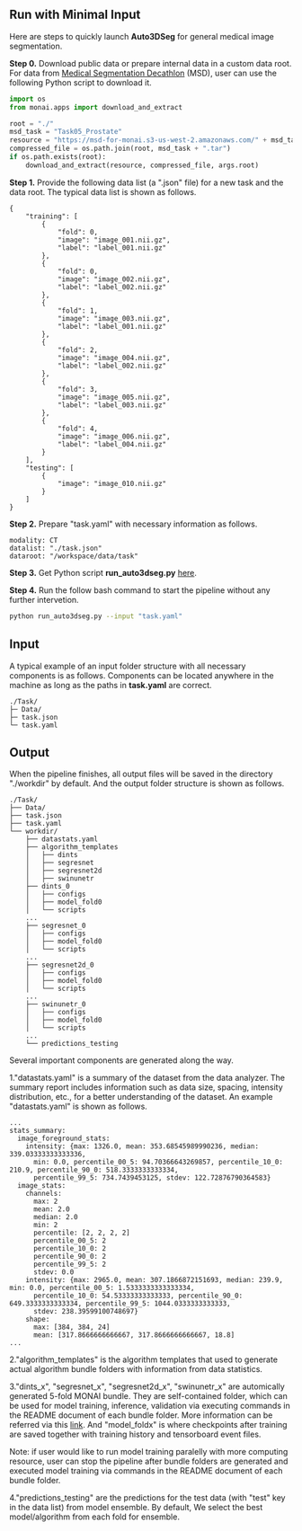 ## Run with Minimal Input

Here are steps to quickly launch **Auto3DSeg** for general medical image segmentation.

**Step 0.** Download public data or prepare internal data in a custom data root. For data from [Medical Segmentation Decathlon](http://medicaldecathlon.com/) (MSD), user can use the following Python script to download it.

```python
import os
from monai.apps import download_and_extract

root = "./"
msd_task = "Task05_Prostate"
resource = "https://msd-for-monai.s3-us-west-2.amazonaws.com/" + msd_task + ".tar"
compressed_file = os.path.join(root, msd_task + ".tar")
if os.path.exists(root):
    download_and_extract(resource, compressed_file, args.root)
```

**Step 1.** Provide the following data list (a ".json" file) for a new task and the data root. The typical data list is shown as follows.

```
{
    "training": [
        {
            "fold": 0,
            "image": "image_001.nii.gz",
            "label": "label_001.nii.gz"
        },
        {
            "fold": 0,
            "image": "image_002.nii.gz",
            "label": "label_002.nii.gz"
        },
        {
            "fold": 1,
            "image": "image_003.nii.gz",
            "label": "label_001.nii.gz"
        },
        {
            "fold": 2,
            "image": "image_004.nii.gz",
            "label": "label_002.nii.gz"
        },
        {
            "fold": 3,
            "image": "image_005.nii.gz",
            "label": "label_003.nii.gz"
        },
        {
            "fold": 4,
            "image": "image_006.nii.gz",
            "label": "label_004.nii.gz"
        }
    ],
    "testing": [
        {
            "image": "image_010.nii.gz"
        }
    ]
}
```

**Step 2.** Prepare "task.yaml" with necessary information as follows.

```
modality: CT
datalist: "./task.json"
dataroot: "/workspace/data/task"
```

**Step 3.** Get Python script **run_auto3dseg.py** [here](../scripts/run_auto3dseg.py).

**Step 4.** Run the follow bash command to start the pipeline without any further intervetion.

```bash
python run_auto3dseg.py --input "task.yaml"
```

## Input

A typical example of an input folder structure with all necessary components is as follows. Components can be located anywhere in the machine as long as the paths in **task.yaml** are correct.

```
./Task/
├─ Data/
├─ task.json
└─ task.yaml
```

## Output

When the pipeline finishes, all output files will be saved in the directory "./workdir" by default. And the output folder structure is shown as follows.

```
./Task/
├── Data/
├── task.json
├── task.yaml
└── workdir/
    ├── datastats.yaml
    ├── algorithm_templates
    │   ├── dints
    │   ├── segresnet
    │   ├── segresnet2d
    │   ├── swinunetr
    ├── dints_0
    │   ├── configs
    │   ├── model_fold0
    │   └── scripts
	...
    ├── segresnet_0
    │   ├── configs
    │   ├── model_fold0
    │   └── scripts
	...
    ├── segresnet2d_0
    │   ├── configs
    │   ├── model_fold0
    │   └── scripts
	...
    ├── swinunetr_0
    │   ├── configs
    │   ├── model_fold0
    │   └── scripts
    ...
    └── predictions_testing
```

Several important components are generated along the way.

1."datastats.yaml" is a summary of the dataset from the data analyzer. The summary report includes information such as data size, spacing, intensity distribution, etc., for a better understanding of the dataset. An example "datastats.yaml" is shown as follows.

```
...
stats_summary:
  image_foreground_stats:
    intensity: {max: 1326.0, mean: 353.68545989990236, median: 339.03333333333336,
      min: 0.0, percentile_00_5: 94.70366643269857, percentile_10_0: 210.9, percentile_90_0: 518.3333333333334,
      percentile_99_5: 734.7439453125, stdev: 122.72876790364583}
  image_stats:
    channels:
      max: 2
      mean: 2.0
      median: 2.0
      min: 2
      percentile: [2, 2, 2, 2]
      percentile_00_5: 2
      percentile_10_0: 2
      percentile_90_0: 2
      percentile_99_5: 2
      stdev: 0.0
    intensity: {max: 2965.0, mean: 307.1866872151693, median: 239.9, min: 0.0, percentile_00_5: 1.5333333333333334,
      percentile_10_0: 54.53333333333333, percentile_90_0: 649.3333333333334, percentile_99_5: 1044.0333333333333,
      stdev: 238.39599100748697}
    shape:
      max: [384, 384, 24]
      mean: [317.8666666666667, 317.8666666666667, 18.8]
...
```

2."algorithm_templates" is the algorithm templates that used to generate actual algorithm bundle folders with information from data statistics.

3."dints_x", "segresnet_x", "segresnet2d_x", "swinunetr_x" are automically generated 5-fold MONAI bundle. They are self-contained folder, which can be used for model training, inference, validation via executing commands in the README document of each bundle folder. More information can be referred via this [link](https://docs.monai.io/en/latest/bundle.html). And "model_foldx" is where checkpoints after training are saved together with training history and tensorboard event files.

Note: if user would like to run model training paralelly with more computing resource, user can stop the pipeline after bundle folders are generated and executed model training via commands in the README document of each bundle folder.

4."predictions_testing" are the predictions for the test data (with "test" key in the data list) from model ensemble. By default, We select the best model/algorithm from each fold for ensemble.